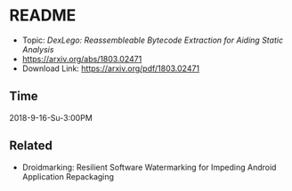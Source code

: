 # README

* Topic: *DexLego: Reassembleable Bytecode Extraction for Aiding Static Analysis*
* https://arxiv.org/abs/1803.02471
* Download Link: https://arxiv.org/pdf/1803.02471

## Time

2018-9-16-Su-3:00PM

## Related

* Droidmarking: Resilient Software Watermarking for Impeding Android Application Repackaging

